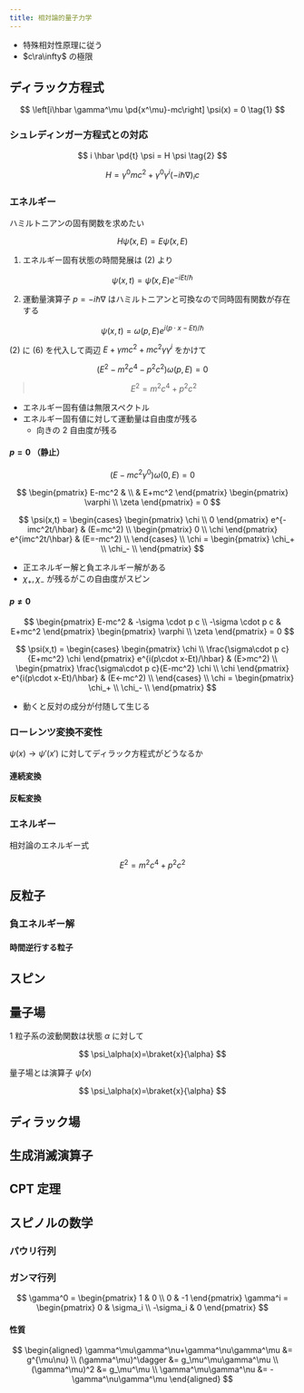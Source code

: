```yaml
---
title: 相対論的量子力学
---
```


- 特殊相対性原理に従う
- $c\ra\infty$ の極限

## ディラック方程式

$$
\left[i\hbar \gamma^\mu \pd{x^\mu}-mc\right] \psi(x) = 0 \tag{1}
$$

### シュレディンガー方程式との対応

$$
i \hbar \pd{t} \psi = H \psi \tag{2}
$$

$$
H = \gamma^0 mc^2 + \gamma^0\gamma^i (-i\hbar \nabla)_i c \tag{3}
$$

### エネルギー

ハミルトニアンの固有関数を求めたい

$$
H\tilde{\psi}(x,E) = E\tilde{\psi}(x,E) \tag{4}
$$

1. エネルギー固有状態の時間発展は (2) より

$$
\psi(x,t) = \tilde{\psi}(x,E)e^{-iEt/\hbar} \tag{5}
$$

2. 運動量演算子 $p=-i\hbar \nabla$ はハミルトニアンと可換なので同時固有関数が存在する

$$
\psi(x,t) = \omega(p,E) e^{i(p\cdot x-Et)/\hbar} \tag{6}
$$

(2) に (6) を代入して両辺 $E+\gamma mc^2+mc^2\gamma\gamma^i$ をかけて

$$
(E^2-m^2c^4-p^2c^2)\omega(p,E)=0
$$

> $$
> E^2 = m^2c^4 + p^2c^2
> $$

- エネルギー固有値は無限スペクトル
- エネルギー固有値に対して運動量は自由度が残る
  - 向きの 2 自由度が残る

#### $p=0$ （静止）

$$
(E-mc^2\gamma^0)\omega(0,E)=0
$$

$$
\begin{pmatrix} E-mc^2 & \\ & E+mc^2 \end{pmatrix}
\begin{pmatrix} \varphi \\ \zeta \end{pmatrix} = 0
$$

$$
\psi(x,t) = \begin{cases}
\begin{pmatrix} \chi \\ 0  \end{pmatrix} e^{-imc^2t/\hbar} & (E=mc^2) \\
\begin{pmatrix} 0 \\ \chi  \end{pmatrix} e^{imc^2t/\hbar} & (E=-mc^2) \\
\end{cases} \\
\chi = \begin{pmatrix} \chi_+ \\ \chi_- \\ \end{pmatrix}
$$

- 正エネルギー解と負エネルギー解がある
- $\chi_+,\chi_-$ が残るがこの自由度がスピン

#### $p\neq 0$

$$
\begin{pmatrix} E-mc^2 & -\sigma \cdot p c \\ -\sigma \cdot p c & E+mc^2 \end{pmatrix}
\begin{pmatrix} \varphi \\ \zeta \end{pmatrix} = 0
$$

$$
\psi(x,t) = \begin{cases}
\begin{pmatrix} \chi \\ \frac{\sigma\cdot p c}{E+mc^2} \chi \end{pmatrix} e^{i(p\cdot x-Et)/\hbar} & (E>mc^2) \\
\begin{pmatrix} \frac{\sigma\cdot p c}{E-mc^2} \chi \\ \chi \end{pmatrix} e^{i(p\cdot x-Et)/\hbar} & (E<-mc^2) \\
\end{cases} \\
\chi = \begin{pmatrix} \chi_+ \\ \chi_- \\ \end{pmatrix}
$$

- 動くと反対の成分が付随して生じる

### ローレンツ変換不変性

$\psi(x)\rightarrow\psi'(x')$ に対してディラック方程式がどうなるか

#### 連続変換

#### 反転変換

### エネルギー

相対論のエネルギー式

$$
E^2 = m^2c^4 + p^2c^2
$$

## 反粒子

### 負エネルギー解

#### 時間逆行する粒子

## スピン

## 量子場

1 粒子系の波動関数は状態 $\alpha$ に対して

$$
\psi_\alpha(x)=\braket{x}{\alpha}
$$

量子場とは演算子 $\hat{\psi}(x)$

$$
\psi_\alpha(x)=\braket{x}{\alpha}
$$

## ディラック場

## 生成消滅演算子

## CPT 定理

## スピノルの数学

### パウリ行列

### ガンマ行列

$$
\gamma^0 = \begin{pmatrix}
1 & 0 \\ 0 & -1
\end{pmatrix}
\gamma^i = \begin{pmatrix}
0 & \sigma_i \\ -\sigma_i & 0
\end{pmatrix}
$$

#### 性質

$$
\begin{aligned}
\gamma^\mu\gamma^\nu+\gamma^\nu\gamma^\mu &= g^{\mu\nu} \\
(\gamma^\mu)^\dagger &= g_\mu^\mu\gamma^\mu \\
(\gamma^\mu)^2 &= g_\mu^\mu \\
\gamma^\mu\gamma^\nu &= -\gamma^\nu\gamma^\mu
\end{aligned}
$$
